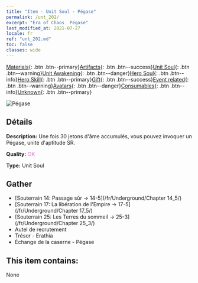 ```yaml
---
title: "Item - Unit Soul - Pégase"
permalink: /unt_202/
excerpt: "Era of Chaos  Pégase"
last_modified_at: 2021-07-27
locale: fr
ref: "unt_202.md"
toc: false
classes: wide
---
```

 [Materials](/ItemsFR/){: .btn .btn--primary}[Artifacts](/ItemsFR/Artifacts/){: .btn .btn--success}[Unit Soul](/ItemsFR/UnitSoul/){: .btn .btn--warning}[Unit Awakening](/ItemsFR/UnitAwakening/){: .btn .btn--danger}[Hero Soul](/ItemsFR/HeroSoul/){: .btn .btn--info}[Hero Skill](/ItemsFR/HeroSkill/){: .btn .btn--primary}[Gift](/ItemsFR/Gift/){: .btn .btn--success}[Event related](/ItemsFR/Events/){: .btn .btn--warning}[Avatars](/ItemsFR/Avatars/){: .btn .btn--danger}[Consumables](/ItemsFR/Consumables/){: .btn .btn--info}[Unknown](/ItemsFR/Unknown/){: .btn .btn--primary}

 ![Pégase](/images/u/ti_feima.jpg)

## Détails
 **Description:** Une fois 30 jetons d'âme accumulés, vous pouvez invoquer un Pégase, unité d'aptitude SR.

 **Quality:** <span style="color: #DA70D6">OK</span>

 **Type:** Unit Soul

## Gather

*    [Souterrain 14: Passage sûr -> 14-5](/fr/Underground/Chapter 14_5/) 
*    [Souterrain 17: La libération de l'Empire -> 17-5](/fr/Underground/Chapter 17_5/) 
*    [Souterrain 25: Les Terres du sommeil -> 25-3](/fr/Underground/Chapter 25_3/) 
*    Autel de recrutement 
*    Trésor - Erathia 
*    Échange de la caserne - Pégase 

## This item contains:

  None

